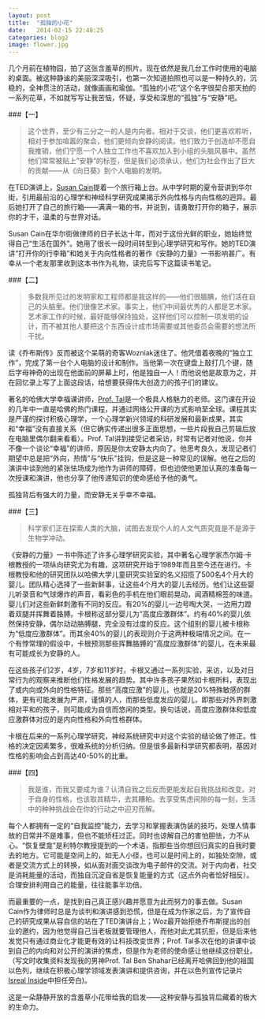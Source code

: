 ```yaml
---
layout: post
title:  "孤独的小花"
date:   2014-02-15 22:48:25
categories: blog2
image: flower.jpg
---
```


几个月前在植物园，拍了这张含羞草的照片。现在依然是我几台工作时使用的电脑的桌面。被这种静谧的美丽深深吸引，也第一次知道拍照也可以是一种持久的，沉稳的，全神贯注的活动，就像画画和瑜伽。“孤独的小花”这个名字很契合那天拍的一系列花草，不如就写写让我苦恼，怀疑，享受和深思的“孤独”与“安静”吧。

###【一】

>这个世界，至少有三分之一的人是内向者。相对于交谈，他们更喜欢聆听，相对于参加喧嚣的聚会，他们更倾向安静的阅读。他们致力于创造却不愿自我推销，他们宁愿一个人独立工作也不喜欢加入到小组的头脑风暴中。虽然他们常常被贴上”安静“的标签，但是我们必须承认，他们为社会作出了巨大的贡献——从《向日葵》到个人电脑的发明。

在TED演讲上，[Susan Cain](http://www.ted.com/talks/susan_cain_the_power_of_introverts.html)提着一个旅行箱上台。从中学时期的夏令营讲到华尔街，引用最前沿的心理学和神经科学研究成果揭示外向性格与内向性格的迥异。最后她打开了自己的旅行箱——满满一箱的书，并说到，请勇敢打开你的箱子，展示你的才干，温柔的与世界对话。

Susan Cain在华尔街做律师的日子长达十年，而对于这份光鲜的职业，她始终觉得自己“生活在国外”。她用了很长一段时间转型到心理学研究和写作。她的TED演讲“打开你的行李箱”和她关于内向性格者的著作《安静的力量》一书影响甚广。有幸从一个老友那里收到这本书作为礼物，读完后写下这篇读书笔记。

###【二】

>多数我所见过的发明家和工程师都是我这样的——他们很腼腆，他们活在自己的头脑里。他们很像艺术家。事实上，他们中间最优秀的人都是艺术家。艺术家工作的时候，最好能够保持独处，这样他们可以控制一项发明的设计，而不被其他人要把这个东西设计成市场需要或其他委员会需要的想法所干扰。

读《乔布斯传》反而被这个呆萌的奇客Wozniak迷住了。他凭借着夜晚的“独立工作”，完成了第一台个人电脑的设计和制作。当他第一次在键盘上敲打几个键，随后字母神奇的出现在他面前的屏幕上时，他是独自一人！而他说他是故意为之，并在回忆录上写了上面这段话，给想要获得伟大创造力的孩子们的建议。

著名的哈佛大学幸福课讲师，[Prof. Tal](http://www.talbenshahar.com/talbenshahar/Bio/About/)是一个极具人格魅力的老师。这门课在开设的几年中一直是哈佛的热门课程，并通过网络公开课的方式影响至全球。课程其实是严谨的探讨积极心理学，一个心理学新兴领域的科研发展和最新成果，其实和“幸福”没有直接关系（但它确实传递出很多正面思想，一些片段我自己剪辑后放在电脑里偶尔翻来看看）。Prof. Tal讲到接受记者采访，时常有记者对他说，你并不像一个谈论“幸福”的讲师，原因是你太安静太内向了。他思考良久，发现记者们期望中总是把“外向，热情”与“快乐"挂钩，但是这是一种常见的误解。他在之后的演讲中谈到他的紧张怯场成为他作为讲师的障碍，但也迫使他更加认真的准备每一次授课和演讲，他也分享了他传递知识的使命感给予他的勇气。

孤独背后有强大的力量，而安静无关乎幸不幸福。

###【三】

>科学家们正在探索人类的大脑，试图去发现个人的人文气质究竟是不是源于生物学冲动。

《安静的力量》一书中陈述了许多心理学研究实验，其中著名心理学家杰尔姆·卡根教授的一项纵向研究尤为有趣，这项研究开始于1989年而且至今还在进行。卡根教授和他的研究团队以哈佛大学儿童研究实验室的名义招揽了500名4个月大的婴儿。团队精心选择了一些新鲜事，让这些4个月大的婴儿去经历。他们让这些婴儿听录音和气球爆炸的声音，看彩色的手机在他们眼前晃动，闻酒精棉签的味道。婴儿们对这些新鲜刺激有不同的反应。有20%的婴儿一边号啕大哭，一边用力蹬着双腿并挥舞着胳膊。卡根称这部分婴儿为“高度应激群体”。约有40%的婴儿依然保持安静，偶尔动动胳膊腿，完全没有过度的反应。这个组别的婴儿被卡根称为“低度应激群体”。而其余40%的婴儿的表现则介于这两种极端情况之间。在一个有悖常理的假设中，卡根预测那些挥舞胳膊的“高度应激群体”的婴儿，在未来最有可能成长为安静的人。

在这些孩子们2岁，4岁，7岁和11岁时，卡根又通过一系列实验，采访，以及对日常行为的观察来推断他们性格发展的趋势。其中许多孩子果然如卡根所料，表现出了或内向或外向的性格特征。那些“高度应激”的婴儿，也就是20%特殊敏感的群体，更有可能发展为严肃，谨慎的人，而那些低度发应的婴儿，即那些对外界刺激相对平和的孩子，则可能成为自信而悠闲的类型。换句话说，高度应激群体和低度应激群体对应的是内向性格和外向性格群体。

卡根在后来的一系列心理学研究，神经系统研究中对这个实验的结论做了修正。性格的决定因素繁多，很难系统的分析归纳。但是很多最新科学研究都表明，基因对性格的影响会占到高达40-50%的比重。

###【四】

>我是谁，而我又要成为谁？认清自我之后反而更能发起自我挑战和改变。对于自身的性格，也该取其精华，去其糟粕。去享受焦虑间隙的每一刻，生活中的种种挑战会在你的行动之中迎刃而解。

每个人都拥有一定的“自我监控”能力，去学习和掌握表演伪装的技巧，处理人情事故的日常并不是难事，但也不能矫枉过正。同时也谅解自己的害怕胆怯，力不从心。“恢复壁龛”是利特尔教授提到的一个术语，指那些当你想回归真实的自我时要去的地方。它可能是空间上的，如无人小径，也可以是时间上的，如独处空隙，或者是交流方式上的转换，如从面对面交谈改为电子邮件的交流。对于内向者，社交是消耗能量的活动，而独自沉淀自省是恢复能量的方式（这点外向者恰好相反）。合理安排利用自己的能量，往往能事半功倍。

而最重要的一点，是找到自己真正感兴趣并愿意为此而努力的事去做。Susan Cain作为律师时总是为谈判和演讲感到恐慌，但是在成为作家之后，为了宣传自己的研究成果从容自信的站在了TED演讲台上；Woz最开始拒绝乔布斯提出的创业的邀约，因为他觉得自己当老板就要管理他人，而他对此尤其抗拒，但是后来他发觉只有通过商业化才能更有效的让科技改变世界；Prof. Tal多次在他的讲课中谈到自己的内向和对公开的演讲的焦虑，但是作为老师的使命感让他继续这份职业。 （写文时收集资料发现我的男神Prof. Tal Ben Shahar已经离开哈佛回到他的祖国以色列，继续在积极心理学领域发表演讲和提供咨询，并在以色列宣传记录片[Isreal Inside](http://www.israelinsidethemovie.com/)中担任旁白)。



这是一朵静静开放的含羞草小花带给我的启发——这种安静与孤独背后藏着的极大的生命力。